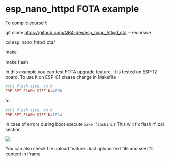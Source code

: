 # esp_nano_httpd FOTA example

To compile yourself:

git clone https://github.com/QB4-dev/esp_nano_httpd_ota --recursive

cd esp_nano_httpd_ota/

make

make flash

In this example you can test FOTA upgrade feature. It is tested on ESP-12 board. To use it on ESP-01 please change in Makefile
```Makefile
#SPI flash size, in K
ESP_SPI_FLASH_SIZE_K=4096
```
to 
```Makefile
#SPI flash size, in K
ESP_SPI_FLASH_SIZE_K=1024
```
In case of errors during boot execute
`make flashinit`
This will fix flash rf_cal section

![](https://gfycat.com/UnsungObedientAmericankestrel)

You can also check file upload feature. Just upload text file and see it's content in iframe
